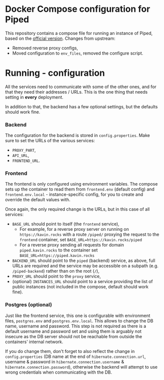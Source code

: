 # Docker Compose configuration for Piped

This repository contains a compose file for running an instance of Piped, based on the [official version](https://github.com/TeamPiped/Piped-Docker). Changes from upstream:

* Removed reverse proxy configs,
* Moved configuration to `env_files`, removed the configure script.

# Running - configuration

All the services need to communicate with some of the other ones, and for that they need their addresses / URLs. This is the one thing that needs setting in **every** deployment.

In addition to that, the backend has a few optional settings, but the defaults should work fine.

### Backend

The configuration for the backend is stored in `config.properties`. Make sure to set the URLs of the various services:

* `PROXY_PART`,
* `API_URL`,
* `FRONTEND_URL`.

### Frontend

The frontend is only configured using environment variables. The compose sets up the container to read them from `frontend.env` (default config) and `frontend.env.local` - instance-specific config, for you to create and override the default values with.

Once again, the only required change is the URLs, but in this case of all services:

* `BASE_URL` should point to itself (the `frontend` service),
	* For example, for a reverse proxy server on running on `https://kavin.rocks` with a route `/piped/` proxying the request to the `frontend` container, set `BASE_URL=https://kavin.rocks/piped`
	* For a reverse proxy sending all requests for domain `piped.kavin.rocks` to the container set `BASE_URL=https://piped.kavin.rocks`
* `BACKEND_URL` should point to the `piped` (backend) service, as above, full URLs are required and the service may be accessible on a subpath (e.g. `/piped-backend`) rather than on the root (`/`),
* `PROXY_URL` should point to the `proxy` service,
* (optional) `INSTANCES_URL` should point to a service providing the list of public instances (not included in the compose, default should work fine).

### Postgres (optional)

Just like the frontend service, this one is configurable with environment files, `postgres.env` and `postgres.env.local`. This allows to change the DB name, username and password. This step is not required as there is a default username and password set and using them is arguably not insecure as the DB server should not be reachable from outside the containers' internal network.

If you do change them, don't forget to also reflect the change in `config.properties` (DB name at the end of `hibernate.connection.url`, username & password in `hibernate.connection.username` & `hibernate.connection.password`), otherwise the backend will attempt to use wrong credentials when communicating with the DB.
